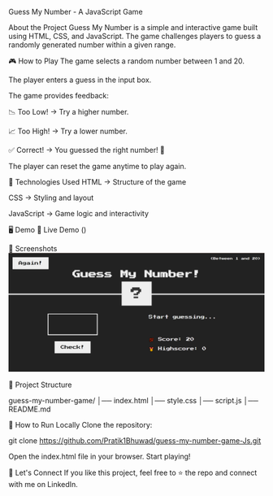 Guess My Number - A JavaScript Game

About the Project
Guess My Number is a simple and interactive game built using HTML, CSS, and JavaScript. The game challenges players to guess a randomly generated number within a given range.

🎮 How to Play
The game selects a random number between 1 and 20.

The player enters a guess in the input box.

The game provides feedback:

📉 Too Low! → Try a higher number.

📈 Too High! → Try a lower number.

✅ Correct! → You guessed the right number! 🎉

The player can reset the game anytime to play again.

🔧 Technologies Used
HTML → Structure of the game

CSS → Styling and layout

JavaScript → Game logic and interactivity

🖥️ Demo
🔗 Live Demo ()

📸 Screenshots
![Project Screenshot](js_P2.PNG)  

📂 Project Structure

guess-my-number-game/
│── index.html
│── style.css
│── script.js
│── README.md


📜 How to Run Locally
Clone the repository:

git clone https://github.com/Pratik1Bhuwad/guess-my-number-game-Js.git

Open the index.html file in your browser.
Start playing! 

🙌 Let's Connect
If you like this project, feel free to ⭐ the repo and connect with me on LinkedIn.

